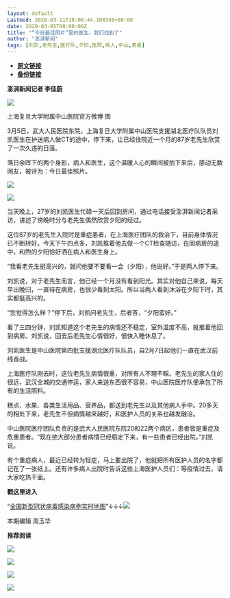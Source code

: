 ```yaml
---
layout: default
Lastmod: 2020-03-11T18:06:44.108345+00:00
date: 2020-03-05T00:00:00Z
title: "“今日最佳照片”里的医生，我们找到了"
author: "澎湃新闻"
tags: [刘凯,老先生,医疗队,夕阳,医院,病人,中山,患者]
---
```


* [**原文链接**](https://mp.weixin.qq.com/s/48cyW28Ece38ewDgVCqOcA)
* [**备份链接**](http://archive.today/S4Cye)


**澎湃新闻记者 李佳蔚**

![](/images/post/063322ad4edc1dec7ecd11893e500c86.jpg)

上海复旦大学附属中山医院官方微博 图

3月5日，武大人民医院东院，上海复旦大学附属中山医院支援湖北医疗队队员刘凯医生在护送病人做CT的途中，停下来，让已经住院近一个月的87岁老先生欣赏了一次久违的日落。

落日余晖下的两个身影，病人和医生，这个温暖人心的瞬间被拍下来后，感动无数网友，被评为：今日最佳照片。

![](/images/post/792aea82ca0953aae26ec6fa8addbb8f.jpg)

![](/images/post/a1c8c78ec0d3bf9ab518bb7708fcdd0a.jpg)

当天晚上，27岁的刘凯医生忙碌一天后回到房间，通过电话接受澎湃新闻记者采访，讲述了傍晚时分与老先生偶然欣赏夕阳的经过。

这位87岁的老先生入院时是重症患者，在上海医疗团队的救治下，目前身体情况已不断转好。今天下午四点多，刘凯推着他去做一个CT检查随访，在回病房的途中，和煦的夕阳恰好洒在病人和医生身上。

“我看老先生挺高兴的，就问他要不要看一会（夕阳），他说好。”于是两人停下来。

刘凯说，对于老先生而言，他已经一个月没有看到阳光。其实对他自己来说，每天早出晚归，一直待在病房，也很少看到太阳。所以当两人看到沐浴在夕阳下时，其实都挺高兴的。

“您觉得怎么样？”停下后，刘凯问老先生，后者答，“夕阳蛮好。”

看了三四分钟，刘凯知道这个老先生的病情还不稳定，室外温度不高，就推着他回到病房。刘凯说，回去后老先生心情很好，很快入睡休息了。

刘凯医生是中山医院第四批支援湖北医疗队队员，自2月7日起他们一直在武汉前线奋战。

上海医疗队刚去时，这位老先生病情很重，对所有人不理不睬。老先生的家人住的很远，武汉全城的交通停运，家人来送东西很不容易，中山医院医疗队便承包了所有的生活照料。

糕点、水果、各类生活用品、营养品，都送到老先生以及其他病人手中。20多天的相处下来，老先生不但病情越来越好，和医护人员的关系也越发融洽。

中山医院医疗团队负责的是武大人民医院东院20和22两个病区，患者皆是重症及危重患者。“现在绝大部分患者病情已经稳定下来，有一些患者已经出院。”刘凯说。

有个重症病人，最近已经转为轻症，马上要出院了，他就把所有医护人员的名字都记在了一张纸上。还有许多病人出院时告诉这些上海医护人员们：等疫情过去，请大家吃热干面。

  

**戳这里进入**

“[全国新型冠状病毒感染病例实时地图](http://projects.thepaper.cn/thepaper-cases/839studio/feiyan/)”↓↓↓[![](/images/post/15a4bc01c19b9e56f61d4f79069e4c63.jpg)](http://projects.thepaper.cn/thepaper-cases/839studio/feiyan/)  

本期编辑 周玉华  

  

**推荐阅读**

[![](/images/post/e6eeace50a3d6097c02d3028dccb82ec.jpg)](http://mp.weixin.qq.com/s?__biz=MjM5MzI5NTU3MQ==&mid=2651596826&idx=1&sn=05ce9cbb2eee59970eea12fc1f33fe9c&chksm=bd61b5a68a163cb0946884a65b74b2cc2cfac157ce6ab47d6224aad1b1f07cc1a59aece3ea8c&scene=21#wechat_redirect)

[![](/images/post/ca5e19311bd13de311a7bd93f8eba2a6.jpg)](http://mp.weixin.qq.com/s?__biz=MjM5MzI5NTU3MQ==&mid=2651595860&idx=1&sn=6ba0af6bd94c0e122c5136345e632e6a&chksm=bd61b9e88a1630fe7de2b6aaa4f1dd87bd77da795dbe23ce66c455460b4742d951812a8fad76&scene=21#wechat_redirect)

[![](/images/post/41c1a078bd0a6b5fd4f62312d9437991.jpg)](http://mp.weixin.qq.com/s?__biz=MjM5MzI5NTU3MQ==&mid=2651592656&idx=2&sn=0ebb59d9b64ac5e4409cf19c094284e7&chksm=bd618a6c8a16037a8f75a9010d101e7d7bf1d92b9e28e46719dfb3ea14d5e1788c3c3e8619d4&scene=21#wechat_redirect)

[![](/images/post/faa036129172f4ba4cb775ad946d1eff.jpg)](https://a.app.qq.com/o/simple.jsp?pkgname=com.wondertek.paper)


